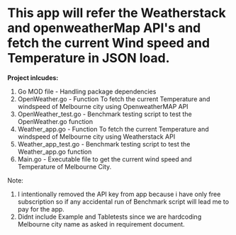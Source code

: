 # This app will refer the Weatherstack and openweatherMap API's and fetch the current Wind speed and Temperature in JSON load.

**Project inlcudes:**

1) Go MOD file          - Handling package dependencies
2) OpenWeather.go       - Function To fetch the current Temperature and windspeed of Melbourne city using OpenweatherMAP API
3) OpenWeather_test.go  - Benchmark testing script to test the OpenWeather.go function
4) Weather_app.go       - Function To fetch the current Temperature and windspeed of Melbourne city using Weatherstack API
5) Weather_app_test.go  - Benchmark testing script to test the Weather_app.go function
6) Main.go              - Executable file to get the current wind speed and Temperature of Melbourne City.

Note: 
1) I intentionally removed the API key from app because i have only free subscription so if any accidental run of Benchmark script will lead me to pay for the app.
2) Didnt include Example and Tabletests since we are hardcoding Melbourne city name as asked in requirement document.
